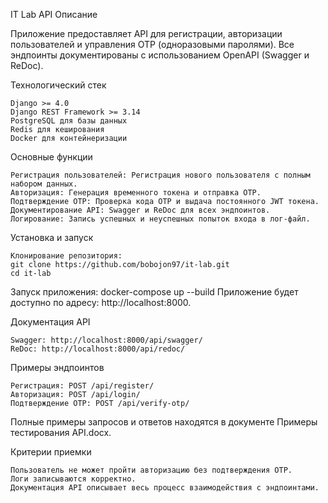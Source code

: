 IT Lab API
Описание

Приложение предоставляет API для регистрации, авторизации пользователей и управления OTP (одноразовыми паролями). Все эндпоинты документированы с использованием OpenAPI (Swagger и ReDoc).

Технологический стек

    Django >= 4.0
    Django REST Framework >= 3.14
    PostgreSQL для базы данных
    Redis для кеширования
    Docker для контейнеризации

Основные функции

    Регистрация пользователей: Регистрация нового пользователя с полным набором данных.
    Авторизация: Генерация временного токена и отправка OTP.
    Подтверждение OTP: Проверка кода OTP и выдача постоянного JWT токена.
    Документирование API: Swagger и ReDoc для всех эндпоинтов.
    Логирование: Запись успешных и неуспешных попыток входа в лог-файл.
Установка и запуск

    Клонирование репозитория:
    git clone https://github.com/bobojon97/it-lab.git
    cd it-lab
    
Запуск приложения:
    docker-compose up --build
    Приложение будет доступно по адресу: http://localhost:8000.

Документация API

    Swagger: http://localhost:8000/api/swagger/
    ReDoc: http://localhost:8000/api/redoc/

Примеры эндпоинтов

    Регистрация: POST /api/register/
    Авторизация: POST /api/login/
    Подтверждение OTP: POST /api/verify-otp/

  Полные примеры запросов и ответов находятся в документе Примеры тестирования API.docx.


Критерии приемки

    Пользователь не может пройти авторизацию без подтверждения OTP.
    Логи записываются корректно.
    Документация API описывает весь процесс взаимодействия с эндпоинтами.
